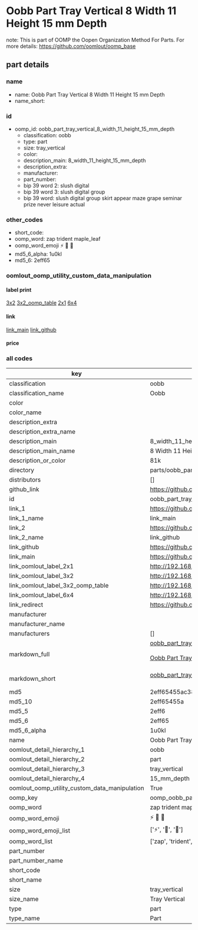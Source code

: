 # Oobb Part Tray Vertical 8 Width 11 Height 15 mm Depth  

note: This is part of OOMP the Oopen Organization Method For Parts. For more details: https://github.com/oomlout/oomp_base

##  part details
  







### name
* name: Oobb Part Tray Vertical 8 Width 11 Height 15 mm Depth
* name_short: 
### id
* oomp_id: oobb_part_tray_vertical_8_width_11_height_15_mm_depth
  * classification: oobb
  * type: part
  * size: tray_vertical
  * color: 
  * description_main: 8_width_11_height_15_mm_depth
  * description_extra: 
  * manufacturer: 
  * part_number: 
  * bip 39 word 2: slush digital
  * bip 39 word 3: slush digital group
  * bip 39 word: slush digital group skirt appear maze grape seminar prize never leisure actual

### other_codes
* short_code: 
* oomp_word: zap trident maple_leaf
* oomp_word_emoji :zap: :trident: :maple_leaf:
* md5_6_alpha: 1u0kl
* md5_6: 2eff65






### oomlout_oomp_utility_custom_data_manipulation
#### label print
[3x2](http://192.168.1.245:1112/?label=oomp%201u0kl)
[3x2_oomp_table](http://192.168.1.108:1112/?label=oomp%201u0kl)
[2x1](http://192.168.1.242:1112/?label=oomp%201u0kl)
[6x4](http://192.168.1.55:1112/?label=oomp%201u0kl)    

#### link

[link_main](https://github.com/oomlout/oomlout_oomp_version_1_messy/tree/main/parts/oobb_part_tray_vertical_8_width_11_height_15_mm_depth) [link_github](https://github.com/oomlout/oomlout_oomp_version_1_messy/tree/main/parts/oobb_part_tray_vertical_8_width_11_height_15_mm_depth)                             

#### price







### all codes 
| key | value |  
| --- | --- |  
| classification | oobb |  
| classification_name | Oobb |  
| color |  |  
| color_name |  |  
| description_extra |  |  
| description_extra_name |  |  
| description_main | 8_width_11_height_15_mm_depth |  
| description_main_name | 8 Width 11 Height 15 mm Depth |  
| description_or_color | 81k |  
| directory | parts/oobb_part_tray_vertical_8_width_11_height_15_mm_depth |  
| distributors | [] |  
| github_link | https://github.com/oomlout/oomlout_oomp_part_src/tree/main/parts/oobb_part_tray_vertical_8_width_11_height_15_mm_depth |  
| id | oobb_part_tray_vertical_8_width_11_height_15_mm_depth |  
| link_1 | https://github.com/oomlout/oomlout_oomp_version_1_messy/tree/main/parts/oobb_part_tray_vertical_8_width_11_height_15_mm_depth |  
| link_1_name | link_main |  
| link_2 | https://github.com/oomlout/oomlout_oomp_version_1_messy/tree/main/parts/oobb_part_tray_vertical_8_width_11_height_15_mm_depth |  
| link_2_name | link_github |  
| link_github | https://github.com/oomlout/oomlout_oomp_version_1_messy/tree/main/parts/oobb_part_tray_vertical_8_width_11_height_15_mm_depth |  
| link_main | https://github.com/oomlout/oomlout_oomp_version_1_messy/tree/main/parts/oobb_part_tray_vertical_8_width_11_height_15_mm_depth |  
| link_oomlout_label_2x1 | http://192.168.1.242:1112/?label=oomp%201u0kl |  
| link_oomlout_label_3x2 | http://192.168.1.245:1112/?label=oomp%201u0kl |  
| link_oomlout_label_3x2_oomp_table | http://192.168.1.108:1112/?label=oomp%201u0kl |  
| link_oomlout_label_6x4 | http://192.168.1.55:1112/?label=oomp%201u0kl |  
| link_redirect | https://github.com/oomlout/oomlout_oomp_version_1_messy/tree/main/parts/oobb_part_tray_vertical_8_width_11_height_15_mm_depth |  
| manufacturer |  |  
| manufacturer_name |  |  
| manufacturers | [] |  
| markdown_full | [oobb_part_tray_vertical_8_width_11_height_15_mm_depth](none)<br>[](none)<br>[Oobb Part Tray Vertical 8 Width 11 Height 15 Mm Depth](none)<br><br> |  
| markdown_short | [oobb_part_tray_vertical_8_width_11_height_15_mm_depth](none)<br><br> |  
| md5 | 2eff65455ac38cba26054caacdcf7e62 |  
| md5_10 | 2eff65455a |  
| md5_5 | 2eff6 |  
| md5_6 | 2eff65 |  
| md5_6_alpha | 1u0kl |  
| name | Oobb Part Tray Vertical 8 Width 11 Height 15 mm Depth |  
| oomlout_detail_hierarchy_1 | oobb |  
| oomlout_detail_hierarchy_2 | part |  
| oomlout_detail_hierarchy_3 | tray_vertical |  
| oomlout_detail_hierarchy_4 | 15_mm_depth |  
| oomlout_oomp_utility_custom_data_manipulation | True |  
| oomp_key | oomp_oobb_part_tray_vertical_8_width_11_height_15_mm_depth |  
| oomp_word | zap trident maple_leaf |  
| oomp_word_emoji | :zap: :trident: :maple_leaf: |  
| oomp_word_emoji_list | [':zap:', ':trident:', ':maple_leaf:'] |  
| oomp_word_list | ['zap', 'trident', 'maple_leaf'] |  
| part_number |  |  
| part_number_name |  |  
| short_code |  |  
| short_name |  |  
| size | tray_vertical |  
| size_name | Tray Vertical |  
| type | part |  
| type_name | Part |  

